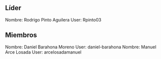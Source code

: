 ## Líder

Nombre: Rodrigo Pinto Aguilera User: Rpinto03

## Miembros

Nombre: Daniel Barahona Moreno User: daniel-barahona
Nombre: Manuel Arce Losada User: arcelosadamanuel